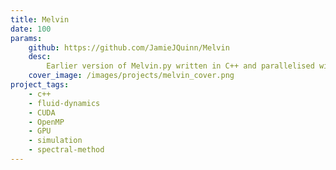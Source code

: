 ```yaml
---
title: Melvin
date: 100
params:
    github: https://github.com/JamieJQuinn/Melvin
    desc:
        Earlier version of Melvin.py written in C++ and parallelised with OpenMP and CUDA.
    cover_image: /images/projects/melvin_cover.png
project_tags:
    - c++
    - fluid-dynamics
    - CUDA
    - OpenMP
    - GPU
    - simulation
    - spectral-method
---
```

